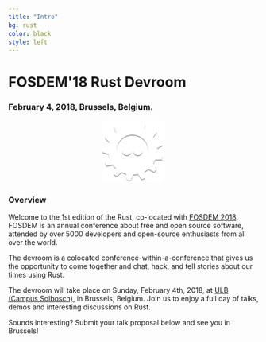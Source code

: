 ```yaml
---
title: "Intro"
bg: rust
color: black
style: left
---
```


# FOSDEM&#39;18 Rust Devroom

<div style="text-align:center;">
  <span class="fa-stack subtlecircle" style="font-size:64px; background:rgba(0,128,0,0.1)">
    <i class="fa fa-circle fa-stack-2x text-white"></i>
    <i class="fa fa-server fa-stack-1x text-green"></i>
  </span>
</div>

### February 4, 2018, Brussels, Belgium.

<div style="text-align:center;">
  <a href="https://fosdem.org/2018"><img src="img/fosdem-logo.png"/></a>
</div>


### Overview

Welcome to the 1st edition of the Rust,
co-located with [FOSDEM 2018](https://fosdem.org/2018/). FOSDEM is an annual
conference about free and open source software, attended by over 5000
developers and open-source enthusiasts from all over the world. 

The devroom is a colocated conference-within-a-conference that gives us the
opportunity to come together and chat, hack, and tell stories about our times
using Rust.

The devroom will take place on Sunday, February 4th, 2018, at
[ULB (Campus Solbosch)](https://www.openstreetmap.org/node/1632534522), in Brussels, Belgium. Join us to
enjoy a full day of talks, demos and interesting discussions on Rust.

Sounds interesting? Submit your talk proposal below and see you in Brussels!

